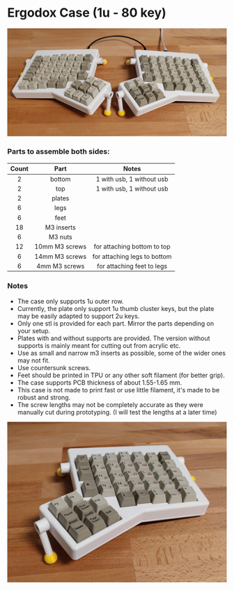 # Ergodox Case (1u - 80 key)

![both](./rev1/images/both.jpg)

### Parts to assemble both sides:

| Count | Part             | Notes                        |
|:-----:|:----------------:|:----------------------------:|
| 2     | bottom           | 1 with usb, 1 without usb    |
| 2     | top              | 1 with usb, 1 without usb    |
| 2     | plates           |                              |
| 6     | legs             |                              |
| 6     | feet             |                              |
| 18    | M3 inserts       |                              |
| 6     | M3 nuts          |                              |
| 12    | 10mm M3 screws   | for attaching bottom to top  |
| 6     | 14mm M3 screws   | for attaching legs to bottom |
| 6     | 4mm M3 screws    | for attaching feet to legs   |

### Notes

* The case only supports 1u outer row. 
* Currently, the plate only support 1u thumb cluster keys, but the plate may be easily adapted to support 2u keys.
* Only one stl is provided for each part. Mirror the parts depending on your setup.
* Plates with and without supports are provided. The version without supports is mainly meant for cutting out from acrylic etc.
* Use as small and narrow m3 inserts as possible, some of the wider ones may not fit.
* Use countersunk screws.
* Feet should be printed in TPU or any other soft filament (for better grip).
* The case supports PCB thickness of about 1.55-1.65 mm.
* This case is not made to print fast or use little filament, it's made to be robust and strong.
* The screw lengths may not be completely accurate as they were manually cut during prototyping. (I will test the lengths at a later time)

![single](./rev1/images/single.jpg)
